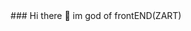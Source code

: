 <div align='center'>
### Hi there 👋
im god of frontEND(ZART)
<!--
**sinapirani/sinapirani** is a ✨ _special_ ✨ repository because its `README.md` (this file) appears on your GitHub profile.

Here are some ideas to get you started:

- 🔭 I’m currently working on ... my home
- 🌱 I’m currently learning ... Fluuter
- 👯 I’m looking to collaborate on ...
- 🤔 I’m looking for help with ...
- 💬 Ask me about ... Every thing
- 📫 How to reach me: ...
- 😄 Pronouns: ...
- ⚡ Fun fact: ...
-->
[![Top Langs](https://github-readme-stats.vercel.app/api/top-langs/?username=sinapirani&layout=compact)](https://github.com/sinapirani)\
![Sinapirani GitHub stats](https://github-readme-stats.vercel.app/api?username=sinapirani&show_icons=true&theme=radical)\
![React](	https://img.shields.io/badge/React-20232A?style=for-the-badge&logo=react&logoColor=61DAFB)
![npm](	https://img.shields.io/badge/npm-CB3837?style=for-the-badge&logo=npm&logoColor=white)
![opengl](	https://img.shields.io/badge/OpenGL-FFFFFF?style=for-the-badge&logo=opengl)
![html](https://img.shields.io/badge/HTML5-E34F26?style=for-the-badge&logo=html5&logoColor=white)\
[![Hits](https://hits.seeyoufarm.com/api/count/incr/badge.svg?url=https%3A%2F%2Fgithub.com%2Fsinapirani&count_bg=%2379C83D&title_bg=%23555555&icon=&icon_color=%23E7E7E7&title=hits&edge_flat=false)](https://hits.seeyoufarm.com)
[![Sina Pirani's github activity graph](https://activity-graph.herokuapp.com/graph?username=sinapirani&theme=react-dark	)](https://github.com/sadafamininia99/github-readme-activity-graph)

 </div>
